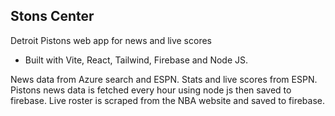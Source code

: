 ## Stons Center

Detroit Pistons web app for news and live scores

- Built with Vite, React, Tailwind, Firebase and Node JS.

News data from Azure search and ESPN. Stats and live scores from ESPN. Pistons news data is fetched every hour using node js then saved to firebase. Live roster is scraped from the NBA website and saved to firebase.
